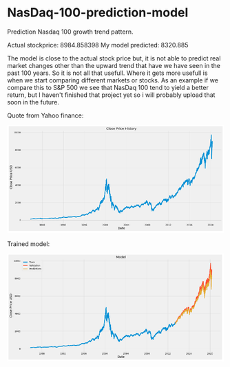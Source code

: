 # NasDaq-100-prediction-model
Prediction Nasdaq 100 growth trend pattern. 

Actual stockprice:  8984.858398
My model predicted: 8320.885 

The model is close to the actual stock price but, it is not able to predict real market changes other than the upward trend that have we have seen in the past 100 years. So it is not all that usefull. Where it gets more usefull is when we start comparing different markets or stocks. As an example if we compare this to S&P 500 we see that NasDaq 100 tend to yield a better return, but I haven't finished that project yet so i will probably upload that soon in the future.

Quote from Yahoo finance:

![github-large](https://github.com/christoffer31/NasDaq-100-prediction-model/blob/master/NasDaq%20100%20(1).PNG)

Trained model:

![github-large](https://github.com/christoffer31/NasDaq-100-prediction-model/blob/master/NasDaq%20100%20(2).PNG)
